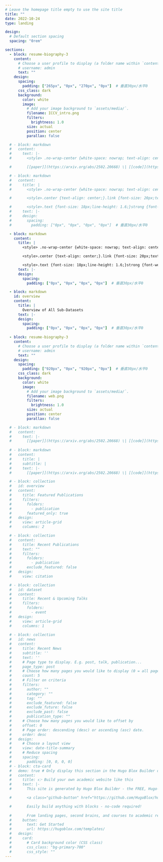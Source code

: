 ```yaml
---
# Leave the homepage title empty to use the site title
title: ""
date: 2022-10-24
type: landing

design:
  # Default section spacing
  spacing: "0rem"

sections:
  - block: resume-biography-3
    content:
      # Choose a user profile to display (a folder name within `content/authors/`)
      # username: admin
      text: ""
    design:
      spacing:
        padding: ["265px", "0px", "270px", "0px"]  # 垂直30px/水平0
      css_class: dark
      background:
        color: white
        image:
          # Add your image background to `assets/media/`.
          filename: ICCV_intro.png
          filters:
            brightness: 1.0
          size: actual
          position: center
          parallax: false

  # - block: markdown
  #   content:
  #     text: |-
  #       <style> .no-wrap-center {white-space: nowrap; text-align: center;}</style><div class="no-wrap-center">OpenEarthSensing: Large-Scale Fine-Grained Open-World Remote Sensing Benchmark</div>

  #       [[paper]](https://arxiv.org/abs/2502.20668) \| [[code]](https://github.com/HAIV-Lab/openhaiv)

  # - block: markdown
  #   content:
  #     title: |
  #       <style> .no-wrap-center {white-space: nowrap; text-align: center;}</style><div class="no-wrap-center">OpenEarthSensing: Large-Scale Fine-Grained Open-World Remote Sensing Benchmark</div>

  #       <style>.center {text-align: center;}.link {font-size: 20px;text-decoration: none;}.link:hover {color: red; /* 改变链接颜色 */font-weight: bold; /* 改变链接文本的粗细 */cursor: pointer; /* 鼠标悬停时显示手型指示链接可点击 */}.separator {font-size: 20px;color: black;}</style><div class="center"><a href="https://arxiv.org/abs/2502.20668" class="link">[paper]</a> <span class="separator">|</span> <a href="https://github.com/HAIV-Lab/openhaiv" class="link">[code]</a></div>

  #       <style>.text {font-size: 18px;line-height: 1.6;}strong {font-weight: bold;color: red;}</style><div class="text">The advancement of remote sensing, including satellite systems, facilitates the continuous acquisition of remote sensing imagery globally, introducing novel challenges for achieving open-world tasks. Deployed models need to continuously adjust to a constant influx of new data, which frequently showcases diverse shifts from the data encountered during the training phase. To effectively handle the new data, models are required to detect semantic shifts, adapt to covariate shifts, and continuously update the parameters without forgetting learned knowledge, which has been considered in works on a variety of open-world tasks. However, existing studies are typically conducted within a single dataset to simulate realistic conditions, with a lack of large-scale benchmarks capable of evaluating multiple open-world tasks. We introduce <strong>OpenEarthSensing (OES)</strong>, a large-scale fine-grained benchmark for open-world remote sensing. OES includes 189 scene and objects categories, covering the vast majority of potential semantic shifts that may occur in the real world. Additionally, to provide a more comprehensive testbed for evaluating the generalization performance, OES encompasses five data domains with significant covariate shifts, including two RGB satellite domains, one RGB aerial domain, one multispectral RGB domain, and one infrared domain. We evaluate the baselines and existing methods of diverse tasks on OES, demonstrating that it serves as a meaningful and challenging benchmark for open-world remote sensing.</div>
  #     text: |-
  #     design:
  #       spacing:
  #         padding: ["0px", "0px", "0px", "0px"]  # 垂直30px/水平0

  - block: markdown
    content:
      title: |
        <style> .no-wrap-center {white-space: nowrap; text-align: center;}</style><div class="no-wrap-center">OpenEarthSensing: Large-Scale Fine-Grained Open-World Remote Sensing Benchmark</div>

        <style>.center {text-align: center;}.link {font-size: 20px;text-decoration: none;}.link:hover {color: red; /* 改变链接颜色 */font-weight: bold; /* 改变链接文本的粗细 */cursor: pointer; /* 鼠标悬停时显示手型指示链接可点击 */}.separator {font-size: 20px;color: black;}</style><div class="center"><a href="https://arxiv.org/abs/2502.20668" class="link">[paper]</a> <span class="separator">|</span> <a href="https://www.kaggle.com/datasets/xiangexiang/openearthsensing-oes" class="link">[dataset]</a></div>

        <style>.text {font-size: 18px;line-height: 1.6;}strong {font-weight: bold;color: red;}</style><div class="text">Home page of the large-scale fine-grained open-world remote-sensing datasets and benchmark <strong>OpenEarthSensing (OES)</strong> for various open-world remote-sensing downstream tasks, mainly including evaluating the ability of models to detect semantic shifts, adapt to covariate shifts, and continuously update the parameters without forgetting learned knowledge. OES includes 189 scene and object categories, covering the vast majority of potential semantic shifts that may occur in the real world. To provide a more comprehensive testbed for evaluating the generalization performance, OES encompasses five data domains with significant covariate shifts, including two RGB satellite domains, one RGB aerial domain, one multi-spectral RGB domain, and one infrared domain.  </div>
      text: |-
      design:
        spacing:
          padding: ["0px", "0px", "0px", "0px"]  # 垂直30px/水平0

  - block: markdown
    id: overview
    content:
      title: |
        Overview of All Sub-Datasets
      text: |-
      design:
        spacing:
          padding: ["0px", "0px", "0px", "0px"]  # 垂直30px/水平0
  
  - block: resume-biography-3
    content:
      # Choose a user profile to display (a folder name within `content/authors/`)
      # username: admin
      text: ""
    design:
      spacing:
        padding: ["920px", "0px", "920px", "0px"]  # 垂直30px/水平0
      css_class: dark
      background:
        color: white
        image:
          # Add your image background to `assets/media/`.
          filename: web.png
          filters:
            brightness: 1.0
          size: actual
          position: center
          parallax: false

  # - block: markdown
  #   content:
  #     text: |-
  #       [[paper]](https://arxiv.org/abs/2502.20668) \| [[code]](https://github.com/HAIV-Lab/openhaiv)        # <style>.center {text-align: center;}.adjust {font-size: 20px;}</style><div class="center"><div class="adjust"><a href="https://arxiv.org/abs/2502.20668">[paper]</a> | <a href="https://github.com/HAIV-Lab/openhaiv">[code]</a></div></div>
        
  # - block: markdown
  #   content:
  #     title: |
  #     subtitle: |
  #     text: |-
  #       [[paper]](https://arxiv.org/abs/2502.20668) \| [[code]](https://github.com/HAIV-Lab/openhaiv)

  # - block: collection
  #   id: overview
  #   content:
  #     title: Featured Publications
  #     filters:
  #       folders:
  #         - publication
  #       featured_only: true
  #   design:
  #     view: article-grid
  #     columns: 2

  # - block: collection
  #   content:
  #     title: Recent Publications
  #     text: ""
  #     filters:
  #       folders:
  #         - publication
  #       exclude_featured: false
  #   design:
  #     view: citation

  # - block: collection
  #   id: dataset
  #   content:
  #     title: Recent & Upcoming Talks
  #     filters:
  #       folders:
  #         - event
  #   design:
  #     view: article-grid
  #     columns: 1
    
  # - block: collection
  #   id: news
  #   content:
  #     title: Recent News
  #     subtitle: ''
  #     text: ''
  #     # Page type to display. E.g. post, talk, publication...
  #     page_type: post
  #     # Choose how many pages you would like to display (0 = all pages)
  #     count: 5
  #     # Filter on criteria
  #     filters:
  #       author: ""
  #       category: ""
  #       tag: ""
  #       exclude_featured: false
  #       exclude_future: false
  #       exclude_past: false
  #       publication_type: ""
  #     # Choose how many pages you would like to offset by
  #     offset: 0
  #     # Page order: descending (desc) or ascending (asc) date.
  #     order: desc
  #   design:
  #     # Choose a layout view
  #     view: date-title-summary
  #     # Reduce spacing
  #     spacing:
  #       padding: [0, 0, 0, 0]
  # - block: cta-card
  #   demo: true # Only display this section in the Hugo Blox Builder demo site
  #   content:
  #     title: 👉 Build your own academic website like this
  #     text: |-
  #       This site is generated by Hugo Blox Builder - the FREE, Hugo-based open source website builder trusted by 250,000+ academics like you.

  #       <a class="github-button" href="https://github.com/HugoBlox/hugo-blox-builder" data-color-scheme="no-preference: light; light: light; dark: dark;" data-icon="octicon-star" data-size="large" data-show-count="true" aria-label="Star HugoBlox/hugo-blox-builder on GitHub">Star</a>

  #       Easily build anything with blocks - no-code required!
        
  #       From landing pages, second brains, and courses to academic resumés, conferences, and tech blogs.
  #     button:
  #       text: Get Started
  #       url: https://hugoblox.com/templates/
  #   design:
  #     card:
  #       # Card background color (CSS class)
  #       css_class: "bg-primary-700"
  #       css_style: ""
---
```

